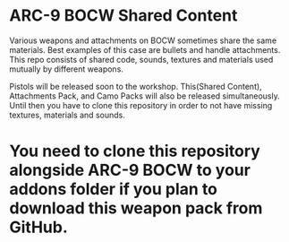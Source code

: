 # ARC-9 BOCW Shared Content

Various weapons and attachments on BOCW sometimes share the same materials. Best examples of this case are bullets and handle attachments. This repo consists of shared code, sounds, textures and materials used mutually by different weapons.

Pistols will be released soon to the workshop. This(Shared Content), Attachments Pack, and Camo Packs will also be released simultaneously. Until then you have to clone this repository in order to not have missing textures, materials and sounds.

# You need to clone this repository alongside ARC-9 BOCW to your addons folder if you plan to download this weapon pack from GitHub.

